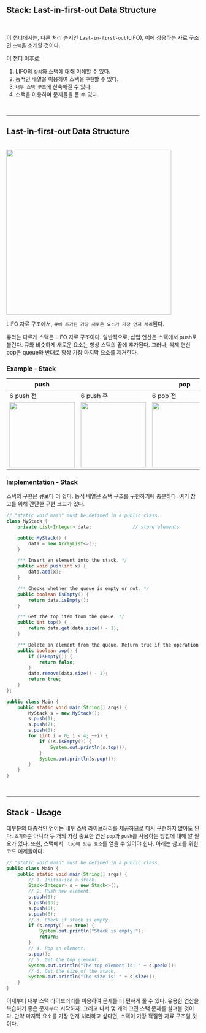 ## Stack: Last-in-first-out Data Structure

<br>

이 챕터에서는, 다른 처리 순서인 `Last-in-first-out`(LIFO), 이에 상응하는 자료 구조인 `스택`을 소개할 것이다.

이 챕터 이후로:

1. LIFO의 `정의`와 스택에 대해 이해할 수 있다.
2. 동적인 배열을 이용하여 스택을 `구현`할 수 있다.
3. `내부 스택 구조`에 친숙해질 수 있다.
4. 스택을 이용하여 문제들을 풀 수 있다.

<br>

---

## Last-in-first-out Data Structure

<br>

<img src="https://s3-lc-upload.s3.amazonaws.com/uploads/2018/06/03/screen-shot-2018-06-02-at-203523.png" width="430px">

LIFO 자료 구조에서, `큐에 추가된 가장 새로운 요소가 가장 먼저 처리`된다.

큐와는 다르게 스택은 LIFO 자료 구조이다. 일반적으로, 삽입 연산은 스택에서 push로 불린다. 큐와 비슷하게 새로운 요소는 항상 스택의 끝에 추가된다. 그러나, 삭제 연산 pop은 queue와 반대로 항상 가장
마지막 요소를 제거한다.

### Example - Stack

| push                                                                                                                    |                                                                                                                         | pop                                                                                                                     |                                                                                                                         |
|-------------------------------------------------------------------------------------------------------------------------|-------------------------------------------------------------------------------------------------------------------------|-------------------------------------------------------------------------------------------------------------------------|-------------------------------------------------------------------------------------------------------------------------|
| 6 push 전                                                                                                                | 6 push 후                                                                                                                | 6 pop 전                                                                                                                 | 6 pop 후                                                                                                                 |
| <img src="https://s3-lc-upload.s3.amazonaws.com/uploads/2018/06/03/screen-shot-2018-06-03-at-113737.png" width="170px"> | <img src="https://s3-lc-upload.s3.amazonaws.com/uploads/2018/06/03/screen-shot-2018-06-03-at-113755.png" width="170px"> | <img src="https://s3-lc-upload.s3.amazonaws.com/uploads/2018/06/03/screen-shot-2018-06-03-at-113755.png" width="170px"> | <img src="https://s3-lc-upload.s3.amazonaws.com/uploads/2018/06/03/screen-shot-2018-06-03-at-113737.png" width="170px"> |

### Implementation - Stack

스택의 구현은 큐보다 더 쉽다. 동적 배열은 스택 구조를 구현하기에 충분하다. 여기 참고를 위해 간단한 구현 코드가 있다.

```java
// "static void main" must be defined in a public class.
class MyStack {
    private List<Integer> data;               // store elements

    public MyStack() {
        data = new ArrayList<>();
    }

    /** Insert an element into the stack. */
    public void push(int x) {
        data.add(x);
    }

    /** Checks whether the queue is empty or not. */
    public boolean isEmpty() {
        return data.isEmpty();
    }

    /** Get the top item from the queue. */
    public int top() {
        return data.get(data.size() - 1);
    }

    /** Delete an element from the queue. Return true if the operation is successful. */
    public boolean pop() {
        if (isEmpty()) {
            return false;
        }
        data.remove(data.size() - 1);
        return true;
    }
};

public class Main {
    public static void main(String[] args) {
        MyStack s = new MyStack();
        s.push(1);
        s.push(2);
        s.push(3);
        for (int i = 0; i < 4; ++i) {
            if (!s.isEmpty()) {
                System.out.println(s.top());
            }
            System.out.println(s.pop());
        }
    }
}
```

<br>

---

## Stack - Usage

대부분의 대중적인 언어는 내부 스택 라이브러리를 제공하므로 다시 구현하지 않아도 된다. `초기화`뿐 아니라 두 개의 가장 중요한 연산 `pop`과 `push`를 사용하는 방법에 대해 알 필요가 있다. 또한,
스택에서 ` top에 있는 요소`를 얻을 수 있어야 한다. 아래는 참고를 위한 코드 예제들이다.

```java
// "static void main" must be defined in a public class.
public class Main {
    public static void main(String[] args) {
        // 1. Initialize a stack.
        Stack<Integer> s = new Stack<>();
        // 2. Push new element.
        s.push(5);
        s.push(13);
        s.push(8);
        s.push(6);
        // 3. Check if stack is empty.
        if (s.empty() == true) {
            System.out.println("Stack is empty!");
            return;
        }
        // 4. Pop an element.
        s.pop();
        // 5. Get the top element.
        System.out.println("The top element is: " + s.peek());
        // 6. Get the size of the stack.
        System.out.println("The size is: " + s.size());
    }
}
```

이제부터 내부 스택 라이브러리를 이용하여 문제를 더 편하게 풀 수 있다. 유용한 연산을 복습하기 좋은 문제부터 시작하자. 그러고 나서 몇 개의 고전 스택 문제를 살펴볼 것이다. 만약 마지막 요소를 가장 먼저 처리하고
싶다면, 스택이 가장 적절한 자료 구조일 것이다.

